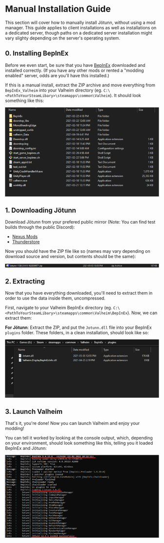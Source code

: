 ﻿# Manual Installation Guide

This section will cover how to manually install Jötunn, without using a mod manager. This guide applies to client installations as well as installations on a dedicated server, though paths on a dedicated server installation might vary slighty depending on the server's operating system.

## 0. Installing BepInEx

Before we even start, be sure that you have [BepInEx](https://valheim.thunderstore.io/package/denikson/BepInExPack_Valheim/) downloaded and installed correctly. (If you have any other mods or rented a "modding enabled" server, odds are you'll have this installed.)

If this is a manual install, extract the ZIP archive and move everything from `BepInEx_Valheim` into your Valheim directory (eg. `C:\<PathToYourSteamLibary>\steamapps\common\Valheim`).
It should look something like this:

![BepInEx Installed](../images/installation/bepinex.png)

## 1. Downloading Jötunn

Download Jötunn from your prefered public mirror (Note: You can find test builds through the public Discord):
- [Nexus Mods](https://www.nexusmods.com/valheim/mods/1138)
- [Thunderstore](https://valheim.thunderstore.io/package/ValheimModding/Jotunn/)

Now you should have the ZIP file like so (names may vary depending on download source and version, but contents should be the same):

![Downloaded Files](../images/installation/downloads.png)

## 2. Extracting

Now that you have everything downloaded, you'll need to extract them in order to use the data inside them, uncompressed.  

First, navigate to your Valheim BepInEx directory (eg. `C:\<PathToYourSteamLibary>\steamapps\common\Valheim\BepInEx`). Now, we can extract them:

**For Jötunn**: Extract the ZIP, and put the `Jotunn.dll` file into your BepInEx `plugins` folder. These folders, in a clean installation, should look like so:

![BepInEx Plugins Folder](../images/installation/plugins.png)

## 3. Launch Valheim

That's it, you're done! Now you can launch Valheim and enjoy your modding!  

You can tell it worked by looking at the console output, which, depending on your environment, should look something like this, telling you it loaded BepInEx and Jötunn:

![Console output](../images/installation/console.png)
